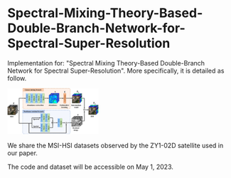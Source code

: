 # Spectral-Mixing-Theory-Based-Double-Branch-Network-for-Spectral-Super-Resolution
Implementation for: "Spectral Mixing Theory-Based Double-Branch Network for Spectral Super-Resolution". More specifically, it is detailed as follow.

<img src="./Framework.jpg" alt="Framework" style="zoom:20%;" />

We share the MSI-HSI datasets observed by the ZY1-02D satellite used in our paper.

The code and dataset will be accessible on May 1, 2023.
